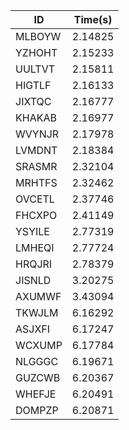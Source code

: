 |ID|Time(s)|
|-|-|
|MLBOYW|2.14825|
|YZHOHT|2.15233|
|UULTVT|2.15811|
|HIGTLF|2.16133|
|JIXTQC|2.16777|
|KHAKAB|2.16977|
|WVYNJR|2.17978|
|LVMDNT|2.18384|
|SRASMR|2.32104|
|MRHTFS|2.32462|
|OVCETL|2.37746|
|FHCXPO|2.41149|
|YSYILE|2.77319|
|LMHEQI|2.77724|
|HRQJRI|2.78379|
|JISNLD|3.20275|
|AXUMWF|3.43094|
|TKWJLM|6.16292|
|ASJXFI|6.17247|
|WCXUMP|6.17784|
|NLGGGC|6.19671|
|GUZCWB|6.20367|
|WHEFJE|6.20491|
|DOMPZP|6.20871|
